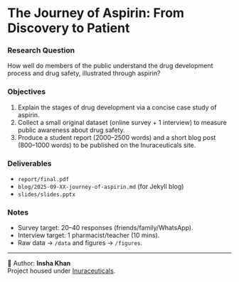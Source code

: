 # The Journey of Aspirin: From Discovery to Patient

### Research Question  
How well do members of the public understand the drug development process and drug safety, illustrated through aspirin?

### Objectives  
1. Explain the stages of drug development via a concise case study of aspirin.  
2. Collect a small original dataset (online survey + 1 interview) to measure public awareness about drug safety.  
3. Produce a student report (2000–2500 words) and a short blog post (800–1000 words) to be published on the Inuraceuticals site.

### Deliverables  
- `report/final.pdf`  
- `blog/2025-09-XX-journey-of-aspirin.md` (for Jekyll blog)  
- `slides/slides.pptx`

### Notes  
- Survey target: 20–40 responses (friends/family/WhatsApp).  
- Interview target: 1 pharmacist/teacher (10 mins).  
- Raw data → `/data` and figures → `/figures`.

---

📌 Author: **Insha Khan**  
Project housed under [Inuraceuticals](https://github.com/InuraK/Inuraceuticals).
